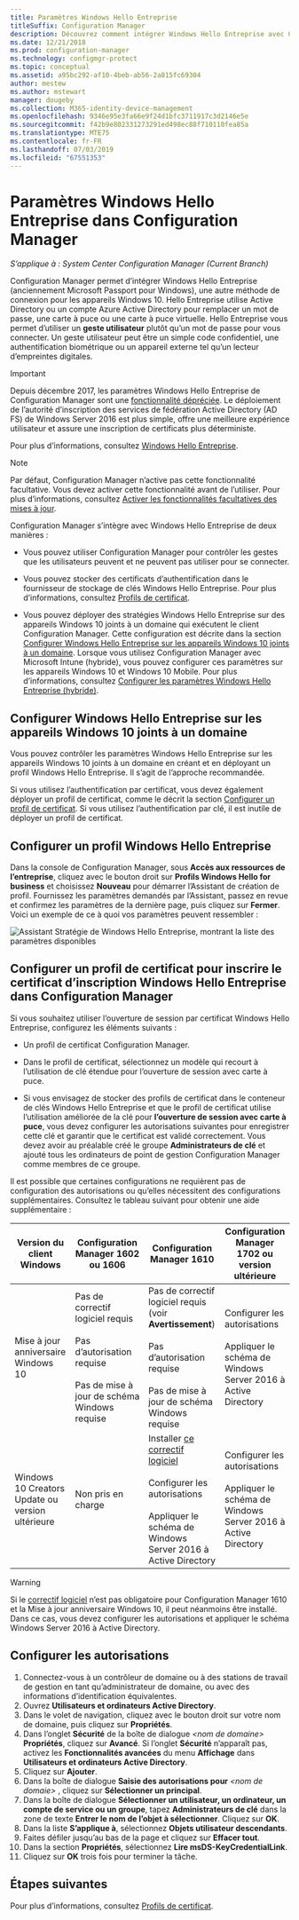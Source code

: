 ```yaml
---
title: Paramètres Windows Hello Entreprise
titleSuffix: Configuration Manager
description: Découvrez comment intégrer Windows Hello Entreprise avec Configuration Manager.
ms.date: 12/21/2018
ms.prod: configuration-manager
ms.technology: configmgr-protect
ms.topic: conceptual
ms.assetid: a95bc292-af10-4beb-ab56-2a815fc69304
author: mestew
ms.author: mstewart
manager: dougeby
ms.collection: M365-identity-device-management
ms.openlocfilehash: 9346e95e3fa66e9f24d1bfc3711917c3d2146e5e
ms.sourcegitcommit: f42b9e802331273291ed498ec88f710110fea85a
ms.translationtype: MTE75
ms.contentlocale: fr-FR
ms.lasthandoff: 07/03/2019
ms.locfileid: "67551353"
---
```

# <a name="windows-hello-for-business-settings-in-configuration-manager"></a>Paramètres Windows Hello Entreprise dans Configuration Manager

*S’applique à : System Center Configuration Manager (Current Branch)*

<!--1245704-->
Configuration Manager permet d’intégrer Windows Hello Entreprise (anciennement Microsoft Passport pour Windows), une autre méthode de connexion pour les appareils Windows 10. Hello Entreprise utilise Active Directory ou un compte Azure Active Directory pour remplacer un mot de passe, une carte à puce ou une carte à puce virtuelle. Hello Entreprise vous permet d’utiliser un **geste utilisateur** plutôt qu’un mot de passe pour vous connecter. Un geste utilisateur peut être un simple code confidentiel, une authentification biométrique ou un appareil externe tel qu’un lecteur d’empreintes digitales.


> [!Important]  
> Depuis décembre 2017, les paramètres Windows Hello Entreprise de Configuration Manager sont une [fonctionnalité dépréciée](/sccm/core/plan-design/changes/deprecated/removed-and-deprecated-cmfeatures). Le déploiement de l’autorité d’inscription des services de fédération Active Directory (AD FS) de Windows Server 2016 est plus simple, offre une meilleure expérience utilisateur et assure une inscription de certificats plus déterministe.  


Pour plus d’informations, consultez [Windows Hello Entreprise](https://docs.microsoft.com/windows/access-protection/hello-for-business/hello-identity-verification).


> [!Note]  
> Par défaut, Configuration Manager n’active pas cette fonctionnalité facultative. Vous devez activer cette fonctionnalité avant de l’utiliser. Pour plus d’informations, consultez [Activer les fonctionnalités facultatives des mises à jour](/sccm/core/servers/manage/install-in-console-updates#bkmk_options).<!--505213-->  


Configuration Manager s’intègre avec Windows Hello Entreprise de deux manières :  

- Vous pouvez utiliser Configuration Manager pour contrôler les gestes que les utilisateurs peuvent et ne peuvent pas utiliser pour se connecter.  

- Vous pouvez stocker des certificats d’authentification dans le fournisseur de stockage de clés Windows Hello Entreprise. Pour plus d’informations, consultez [Profils de certificat](introduction-to-certificate-profiles.md).  

- Vous pouvez déployer des stratégies Windows Hello Entreprise sur des appareils Windows 10 joints à un domaine qui exécutent le client Configuration Manager. Cette configuration est décrite dans la section [Configurer Windows Hello Entreprise sur les appareils Windows 10 joints à un domaine](#configure-windows-hello-for-business-on-domain-joined-windows-10-devices). Lorsque vous utilisez Configuration Manager avec Microsoft Intune (hybride), vous pouvez configurer ces paramètres sur les appareils Windows 10 et Windows 10 Mobile. Pour plus d’informations, consultez [Configurer les paramètres Windows Hello Entreprise (hybride)](/sccm/mdm/deploy-use/windows-hello-for-business-settings).



## <a name="configure-windows-hello-for-business-on-domain-joined-windows-10-devices"></a>Configurer Windows Hello Entreprise sur les appareils Windows 10 joints à un domaine

Vous pouvez contrôler les paramètres Windows Hello Entreprise sur les appareils Windows 10 joints à un domaine en créant et en déployant un profil Windows Hello Entreprise. Il s’agit de l’approche recommandée.


Si vous utilisez l’authentification par certificat, vous devez également déployer un profil de certificat, comme le décrit la section [Configurer un profil de certificat](#configure-a-certificate-profile-to-enroll-the-windows-hello-for-business-enrollment-certificate-in-configuration-manager). Si vous utilisez l’authentification par clé, il est inutile de déployer un profil de certificat.



## <a name="configure-a-windows-hello-for-business-profile"></a>Configurer un profil Windows Hello Entreprise  

Dans la console de Configuration Manager, sous **Accès aux ressources de l’entreprise**, cliquez avec le bouton droit sur **Profils Windows Hello for business** et choisissez **Nouveau** pour démarrer l’Assistant de création de profil. Fournissez les paramètres demandés par l’Assistant, passez en revue et confirmez les paramètres de la dernière page, puis cliquez sur **Fermer**. Voici un exemple de ce à quoi vos paramètres peuvent ressembler :  

![Assistant Stratégie de Windows Hello Entreprise, montrant la liste des paramètres disponibles](../media/Hello-for-Business-settings.png)



## <a name="configure-a-certificate-profile-to-enroll-the-windows-hello-for-business-enrollment-certificate-in-configuration-manager"></a>Configurer un profil de certificat pour inscrire le certificat d’inscription Windows Hello Entreprise dans Configuration Manager  

Si vous souhaitez utiliser l’ouverture de session par certificat Windows Hello Entreprise, configurez les éléments suivants :  

-   Un profil de certificat Configuration Manager.  

-   Dans le profil de certificat, sélectionnez un modèle qui recourt à l’utilisation de clé étendue pour l’ouverture de session avec carte à puce.  

-   Si vous envisagez de stocker des profils de certificat dans le conteneur de clés Windows Hello Entreprise et que le profil de certificat utilise l’utilisation améliorée de la clé pour **l’ouverture de session avec carte à puce**, vous devez configurer les autorisations suivantes pour enregistrer cette clé et garantir que le certificat est validé correctement.
Vous devez avoir au préalable créé le groupe **Administrateurs de clé** et ajouté tous les ordinateurs de point de gestion Configuration Manager comme membres de ce groupe.

Il est possible que certaines configurations ne requièrent pas de configuration des autorisations ou qu’elles nécessitent des configurations supplémentaires. Consultez le tableau suivant pour obtenir une aide supplémentaire :

|Version du client Windows|Configuration Manager 1602 ou 1606|Configuration Manager 1610|Configuration Manager 1702 ou version ultérieure|
|-|-|-|-|
|Mise à jour anniversaire Windows 10|Pas de correctif logiciel requis<br><br>Pas d’autorisation requise<br><br>Pas de mise à jour de schéma Windows requise|Pas de correctif logiciel requis (voir **Avertissement**)<br><br>Pas d’autorisation requise<br><br>Pas de mise à jour de schéma Windows requise|Configurer les autorisations<br><br>Appliquer le schéma de Windows Server 2016 à Active Directory|
|Windows 10 Creators Update ou version ultérieure|Non pris en charge|Installer [ce correctif logiciel](https://support.microsoft.com/help/4010155/update-rollup-for-system-center-configuration-manager-current-branch-v)<br><br>Configurer les autorisations<br><br>Appliquer le schéma de Windows Server 2016 à Active Directory|Configurer les autorisations<br><br>Appliquer le schéma de Windows Server 2016 à Active Directory|

> [!WARNING]
> Si le [correctif logiciel](https://support.microsoft.com/help/4010155/update-rollup-for-system-center-configuration-manager-current-branch-v) n’est pas obligatoire pour Configuration Manager 1610 et la Mise à jour anniversaire Windows 10, il peut néanmoins être installé.  Dans ce cas, vous devez configurer les autorisations et appliquer le schéma Windows Server 2016 à Active Directory.

## <a name="to-configure-permissions"></a>Configurer les autorisations

1.  Connectez-vous à un contrôleur de domaine ou à des stations de travail de gestion en tant qu’administrateur de domaine, ou avec des informations d’identification équivalentes.
2.  Ouvrez **Utilisateurs et ordinateurs Active Directory**.
3.  Dans le volet de navigation, cliquez avec le bouton droit sur votre nom de domaine, puis cliquez sur **Propriétés**.
4.  Dans l’onglet **Sécurité** de la boîte de dialogue *\<nom de domaine>* **Propriétés**, cliquez sur **Avancé**. Si l’onglet **Sécurité** n’apparaît pas, activez les **Fonctionnalités avancées** du menu **Affichage** dans **Utilisateurs et ordinateurs Active Directory**.
5.  Cliquez sur **Ajouter**.
6.  Dans la boîte de dialogue **Saisie des autorisations pour** *\<nom de domaie>* , cliquez sur **Sélectionner un principal**.
7.  Dans la boîte de dialogue **Sélectionner un utilisateur, un ordinateur, un compte de service ou un groupe**, tapez **Administrateurs de clé** dans la zone de texte **Entrer le nom de l’objet à sélectionner**. Cliquez sur **OK**.
8.  Dans la liste **S’applique à**, sélectionnez **Objets utilisateur descendants**.
9.  Faites défiler jusqu’au bas de la page et cliquez sur **Effacer tout**.
10. Dans la section **Propriétés**, sélectionnez **Lire msDS-KeyCredentialLink**.
11. Cliquez sur **OK** trois fois pour terminer la tâche.


## <a name="next-steps"></a>Étapes suivantes

Pour plus d’informations, consultez [Profils de certificat](introduction-to-certificate-profiles.md).  




